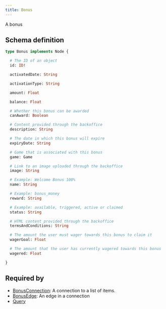 ```yaml
---
title: Bonus
---
```


<p>A bonus</p>


## Schema definition
```graphql
type Bonus implements Node {

  # The ID of an object
  id: ID! 

  activatedDate: String 

  activationType: String 

  amount: Float 

  balance: Float 

  # Whether this bonus can be awarded
  canAward: Boolean 

  # Content provided through the backoffice
  description: String 

  # The date in which this bonus will expire
  expiryDate: String 

  # Game that is associated with this bonus
  game: Game 

  # Link to an image uploaded through the backoffice
  image: String 

  # Example: Welcome Bonus 100%
  name: String 

  # Example: bonus_money
  reward: String 

  # Example: available, triggered, active or claimed
  status: String 

  # HTML content provided through the backoffice
  termsAndConditions: String 

  # The amount the user must wager towards this bonus to claim it
  wagerGoal: Float 

  # The amount that the user has currently wagered towards this bonus
  wagered: Float 

}
```
## Required by
* [BonusConnection](graphql/schema/bonusconnection.md): A connection to a list of items.
* [BonusEdge](graphql/schema/bonusedge.md): An edge in a connection
* [Query](graphql/schema/query.md)

